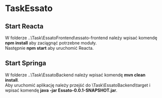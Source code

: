 # TaskEssato
## Start Reacta
W folderze ..\Task\EssatoFrontend\essato-frontend należy wpisać komendę **npm install** aby zaciągnąć potrzebne moduły.  
Następnie **npm start** aby uruchomić Reacta.

## Start Springa
W folderze ..\Task\EssatoBackend należy wpisać komendę **mvn clean install**.  
Aby uruchomić aplikację należy przejść do \Task\EssatoBackend\target i wpisać komendę **java -jar Essato-0.0.1-SNAPSHOT.jar**.
